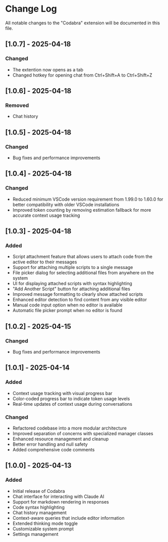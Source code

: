 # Change Log

All notable changes to the "Codabra" extension will be documented in this file.

## [1.0.7] - 2025-04-18

### Changed
- The extention now opens as a tab
- Changed hotkey for opening chat from Ctrl+Shift+A to Ctrl+Shift+Z

## [1.0.6] - 2025-04-18

### Removed
- Chat history

## [1.0.5] - 2025-04-18

### Changed
- Bug fixes and performance improvements

## [1.0.4] - 2025-04-18

### Changed
- Reduced minimum VSCode version requirement from 1.99.0 to 1.60.0 for better compatibility with older VSCode installations
- Improved token counting by removing estimation fallback for more accurate context usage tracking

## [1.0.3] - 2025-04-18

### Added
- Script attachment feature that allows users to attach code from the active editor to their messages
- Support for attaching multiple scripts to a single message
- File picker dialog for selecting additional files from anywhere on the system
- UI for displaying attached scripts with syntax highlighting
- "Add Another Script" button for attaching additional files
- Improved message formatting to clearly show attached scripts
- Enhanced editor detection to find content from any visible editor
- Manual code input option when no editor is available
- Automatic file picker prompt when no editor is found

## [1.0.2] - 2025-04-15

### Changed
- Bug fixes and performance improvements

## [1.0.1] - 2025-04-14

### Added
- Context usage tracking with visual progress bar
- Color-coded progress bar to indicate token usage levels
- Real-time updates of context usage during conversations

### Changed
- Refactored codebase into a more modular architecture
- Improved separation of concerns with specialized manager classes
- Enhanced resource management and cleanup
- Better error handling and null safety
- Added comprehensive code comments

## [1.0.0] - 2025-04-13

### Added
- Initial release of Codabra
- Chat interface for interacting with Claude AI
- Support for markdown rendering in responses
- Code syntax highlighting
- Chat history management
- Context-aware queries that include editor information
- Extended thinking mode toggle
- Customizable system prompt
- Settings management
